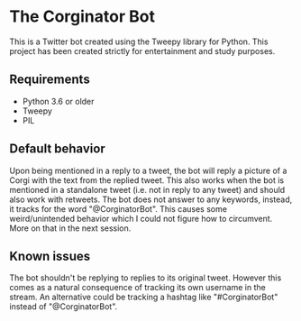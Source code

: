 # The Corginator Bot
This is a Twitter bot created using the Tweepy library for Python. This project has been created strictly for entertainment and study purposes.

## Requirements

* Python 3.6 or older
* Tweepy
* PIL

## Default behavior

Upon being mentioned in a reply to a tweet, the bot will reply a picture of a Corgi with the text from the replied tweet.
This also works when the bot is mentioned in a standalone tweet (i.e. not in reply to any tweet) and should also work with retweets.
The bot does not answer to any keywords, instead, it tracks for the word "@CorginatorBot". This causes some weird/unintended behavior which I could not figure how to circumvent. More on that in the next session.

## Known issues

The bot shouldn't be replying to replies to its original tweet. However this comes as a natural consequence of tracking its own username in the stream. An alternative could be tracking a hashtag like "#CorginatorBot" instead of "@CorginatorBot".
